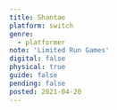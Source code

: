```yaml
---
title: Shantae
platform: switch
genre:
  - platformer
note: 'Limited Run Games'
digital: false
physical: true
guide: false
pending: false
posted: 2021-04-20
---
```

